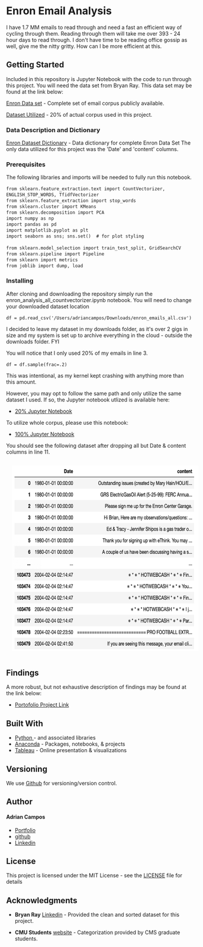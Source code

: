 # Enron Email Analysis

I have 1.7 MM emails to read through and need a fast an efficient way of cycling through them. Reading through them will take me over 393 - 24 hour days to read through. I don't have time to be reading office gossip as well, give me the nitty gritty. How can I be more efficient at this.

## Getting Started

Included in this repository is Jupyter Notebook with the code to run through this project. You will need the data set from Bryan Ray. This data set may be found at the link below:

[Enron Data set](https://data.world/brianray/enron-email-dataset) - Complete set of email corpus publicly available.

[Dataset Utilized](https://www.kaggle.com/adriancampos/enron-email-20-percent) - 20% of actual corpus used in this project.

### Data Description and Dictionary

[Enron Dataset Dictionary](data/datadictionary.txt) - Data dictionary for complete Enron Data Set The only data utilized for this project was the 'Date' and 'content' columns.


### Prerequisites

The following libraries and imports will be needed to fully run this notebook.

```
from sklearn.feature_extraction.text import CountVectorizer, ENGLISH_STOP_WORDS, TfidfVectorizer
from sklearn.feature_extraction import stop_words
from sklearn.cluster import KMeans
from sklearn.decomposition import PCA
import numpy as np
import pandas as pd
import matplotlib.pyplot as plt
import seaborn as sns; sns.set()  # for plot styling

from sklearn.model_selection import train_test_split, GridSearchCV
from sklearn.pipeline import Pipeline
from sklearn import metrics
from joblib import dump, load
```

### Installing

After cloning and downloading the repository simply run the enron_analysis_all_countvectorizer.ipynb notebook. You will need to change your downloaded dataset location

```
df = pd.read_csv('/Users/adriancampos/Downloads/enron_emails_all.csv')
```

I decided to leave my dataset in my downloads folder, as it's over 2 gigs in size and my system is set up to archive everything in the cloud - outside the downloads folder. FYI

You will notice that I only used 20% of my emails in line 3.

```
df = df.sample(frac=.2)
```

This was intentional, as my kernel kept crashing with anything more than this amount.

However, you may opt to follow the same path and only utilize the same dataset I used. If so, the Jupyter notebook utlized is available here:

* [20% Jupyter Notebook](Enron_Email_Analysis_K-means_clustering.ipynb)

To utilize whole corpus, please use this notebook:

* [100% Jupyter Notebook](enron_email_analysis-all-countvectorize.ipynb)

You should see the following dataset after dropping all but Date & content columns in line 11.

<img src="images/initial_output.png" style="margin: 15px; height: 500px">


## Findings

A more robust, but not exhaustive description of findings may be found at the link below:


* [Portofolio Project Link](https://adriancampos.me/project/enron-email-unsupervised-analysis/)


## Built With

* [Python ](https://www.python.org/) - and associated libraries
* [Anaconda](https://anaconda.org/) - Packages, notebooks, & projects
* [Tableau](tableau.com) - Online presentation & visualizations

## Versioning

We use [Github](https://github.com) for versioning/version control.



## Author

#### Adrian Campos

* [Portfolio](https://adriancampos.me)
* [github](https://github.com/adriancampos1)
* [Linkedin](https://linkedin.com/in/adriancampos1)


## License

This project is licensed under the MIT License - see the [LICENSE](LICENSE) file for details

## Acknowledgments

* **Bryan Ray** [Linkedin](https://www.linkedin.com/in/brianray/) - Provided the clean and sorted dataset for this project.

* **CMU Students** [website](https://www.cs.cmu.edu/~./enron/) - Categorization provided by CMS graduate students.
